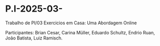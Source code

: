 # P.I-2025-03-
Trabalho de PI/03
Exercicios em Casa: Uma Abordagem Online

  Participantes: Brian Cesar, Carina Müller, Eduardo Schultz, Endrio Ruan, João Batista, Luiz Ramisch.

